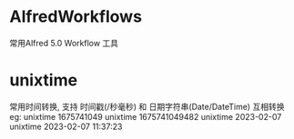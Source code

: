 # AlfredWorkflows
常用Alfred 5.0 Workflow 工具


# unixtime
常用时间转换, 支持 时间戳(/秒毫秒) 和 日期字符串(Date/DateTime) 互相转换
eg:
  unixtime 1675741049
  unixtime 1675741049482
  unixtime 2023-02-07
  unixtime 2023-02-07 11:37:23

